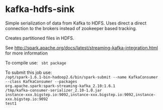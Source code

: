 # kafka-hdfs-sink

Simple serialization of data from  Kafka to HDFS. Uses direct a direct connection to the brokers instead of zookeeper based tracking.

Creates partitioned files in HDFS.

See http://spark.apache.org/docs/latest/streaming-kafka-integration.html for more information

To compile use:
<code>
sbt package
</code>

To submit this job use:
<code>
/opt/spark-1.6.1-bin-hadoop2.6/bin/spark-submit --name KafkaConsumer --class KafkaConsumer  --packages org.apache.spark:spark-streaming-kafka_2.10:1.6.1 /tmp/kafka-consumer-serializer_2.10-1.0.jar instance-xxx.bigstep.io:9092,instance-xxx.bigstep.io:9092,instance-xxx.bigstep.io:9092 test1
</code>
